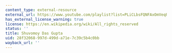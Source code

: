 ```yaml
---
content_type: external-resource
external_url: https://www.youtube.com/playlist?list=PLiCLbsFQNFAxOmVeqPhI5er1LGf2-L9I4
has_external_license_warning: true
license: https://en.wikipedia.org/wiki/All_rights_reserved
status: ''
title: Shuvomoy Das Gupta
uid: 28f32068-997d-499d-a71e-7c39c5b4c0bb
wayback_url: ''
---
```

